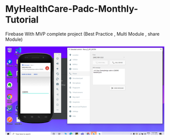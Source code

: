 # MyHealthCare-Padc-Monthly-Tutorial
Firebase With MVP complete project (Best Practice , Multi Module , share Module)

<img src="https://github.com/dev-mgkaung/smsVertificationDemo/blob/master/sms_photo.png" width="600"/>
